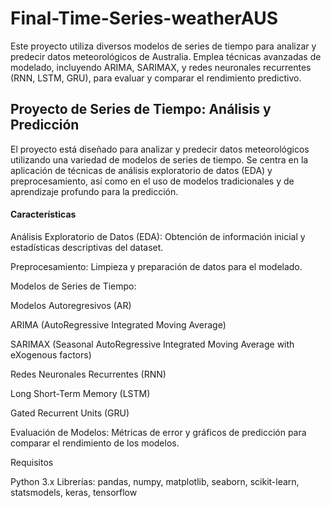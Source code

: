 # Final-Time-Series-weatherAUS
Este proyecto utiliza diversos modelos de series de tiempo para analizar y predecir datos meteorológicos de Australia. Emplea técnicas avanzadas de modelado, incluyendo ARIMA, SARIMAX, y redes neuronales recurrentes (RNN, LSTM, GRU), para evaluar y comparar el rendimiento predictivo. 


##  Proyecto de Series de Tiempo: Análisis y Predicción

El proyecto está diseñado para analizar y predecir datos meteorológicos utilizando una variedad de modelos de series de tiempo. Se centra en la aplicación de técnicas de análisis exploratorio de datos (EDA) y preprocesamiento, así como en el uso de modelos tradicionales y de aprendizaje profundo para la predicción.

#### Características
Análisis Exploratorio de Datos (EDA): Obtención de información inicial y estadísticas descriptivas del dataset.

Preprocesamiento: Limpieza y preparación de datos para el modelado.

Modelos de Series de Tiempo:

Modelos Autoregresivos (AR)

ARIMA (AutoRegressive Integrated Moving Average)

SARIMAX (Seasonal AutoRegressive Integrated Moving Average with eXogenous factors)

Redes Neuronales Recurrentes (RNN)

Long Short-Term Memory (LSTM)

Gated Recurrent Units (GRU)

Evaluación de Modelos: Métricas de error y gráficos de predicción para comparar el rendimiento de los modelos.

Requisitos

Python 3.x
Librerías: pandas, numpy, matplotlib, seaborn, scikit-learn, statsmodels, keras, tensorflow
